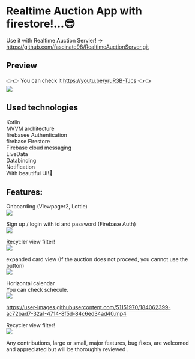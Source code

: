 

# Realtime Auction App with firestore!...😎

Use it with Realtime Auction Servier! -> https://github.com/fascinate98/RealtimeAuctionServer.git <br>



## Preview
👉👉 You can check it  https://youtu.be/yruR3B-TJcs 👈👈 <br>
  <img src="https://user-images.githubusercontent.com/51151970/184061813-ab950354-87d8-46bc-a915-70265119e153.png">






## Used technologies

Kotlin<br>
MVVM architecture <br>
firebasee Authentication  <br> 
firebase Firestore  <br> 
Firebase cloud messaging<br>
LiveData <br>
Databinding <br>
Notification <br>
With beautiful UI!🥳 <br>


Features:<br>
----------
Onboarding (Viewpager2, Lottie) <br>
  <img src="https://user-images.githubusercontent.com/51151970/184061792-c8255d8e-80e8-4cd1-bd21-5711c96c5b9f.png" ><br>
  
 

Sign up / login with id and password (Firebase Auth)<br>
  <img src="https://user-images.githubusercontent.com/51151970/184061795-afa8bd2d-e68c-415b-a86d-499b55fd044f.png" ><br>
  

Recycler view filter! <br>
<img src="https://user-images.githubusercontent.com/51151970/184061797-87412669-7be6-444d-880a-109fb37b4782.png" ><br>


expanded card view (If the auction does not proceed, you cannot use the button) <br>
<img src="https://user-images.githubusercontent.com/51151970/184061798-d89d8b19-3682-4451-b1ce-1980bf71744f.png" ><br>


Horizontal calendar<br>
You can check schecule. <br>
<img src="https://user-images.githubusercontent.com/51151970/184061799-32320c05-f496-4cf3-9ff9-37f7309f876a.png" ><br>


https://user-images.githubusercontent.com/51151970/184062399-ac72bad7-32a1-4714-8f5d-84c6ed34ad40.mp4


Recycler view filter! <br>
<img src="https://user-images.githubusercontent.com/51151970/184061797-87412669-7be6-444d-880a-109fb37b4782.png" ><br>




Any contributions, large or small, major features, bug fixes, are welcomed and appreciated
but will be thoroughly reviewed .
